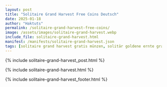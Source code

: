 ```yaml
---
layout: post
title: "Solitaire Grand Harvest Free Coins Deutsch"
date: 2025-01-18
author: "Haktuts"
permalink: /solitaire-grand-harvest-free-coins/
image: /assets/images/solitaire-grand-harvest.webp
include_file: solitaire-grand-harvest.html
manifest: /manifests/solitaire-grand-harvest.json
tags: [solitaire grand harvest gratis münzen, solitär goldene ernte gratis münzen, grand harvest solitaire free coins]
---
```


{% include solitaire-grand-harvest_post.html %}

{% include solitaire-grand-harvest.html %}

{% include solitaire-grand-harvest_footer.html %}
